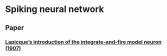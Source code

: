 # Spiking neural network

## Paper

### [Lapicque’s introduction of the integrate-and-fire model neuron (1907)](https://www.columbia.edu/cu/neurotheory/Larry/AbbottBrResBul99.pdf)
